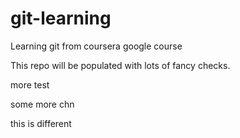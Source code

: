 # git-learning
Learning git from coursera google course

This repo will be populated with lots of fancy checks.

more test


some more chn

this is different
